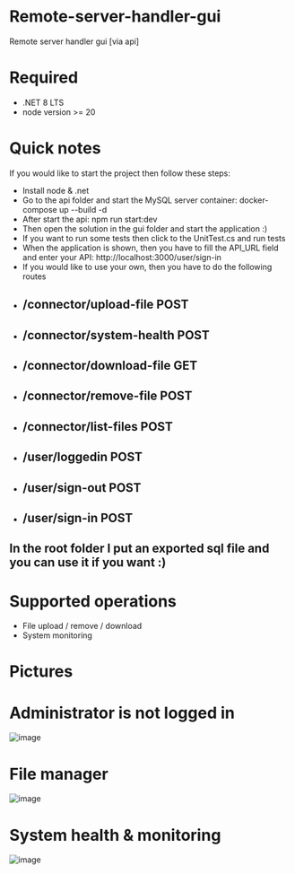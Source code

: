 # Remote-server-handler-gui
Remote server handler gui [via api]

# Required
- .NET 8 LTS
- node version >= 20

# Quick notes
If you would like to start the project then follow these steps:
- Install node & .net
- Go to the api folder and start the MySQL server container: docker-compose up --build -d
- After start the api: npm run start:dev
- Then open the solution in the gui folder and start the application :)
- If you want to run some tests then click to the UnitTest.cs and run tests
- When the application is shown, then you have to fill the API_URL field and enter your API: http://localhost:3000/user/sign-in
- If you would like to use your own, then you have to do the following routes
- ## /connector/upload-file POST
- ## /connector/system-health POST
- ## /connector/download-file GET
- ## /connector/remove-file POST
- ## /connector/list-files POST
- ## /user/loggedin POST
- ## /user/sign-out POST
- ## /user/sign-in POST
## In the root folder I put an exported sql file and you can use it if you want :)

# Supported operations
- File upload / remove / download
- System monitoring

# Pictures

# Administrator is not logged in
![image](https://github.com/user-attachments/assets/0ea650dc-7c86-4198-a712-622f25828b0f)


# File manager
![image](https://github.com/user-attachments/assets/2d35dbf0-a497-49b0-ae7f-632fbc681b30)



# System health & monitoring
![image](https://github.com/user-attachments/assets/3534db03-cbc6-40ed-8688-6341c57876a8)

